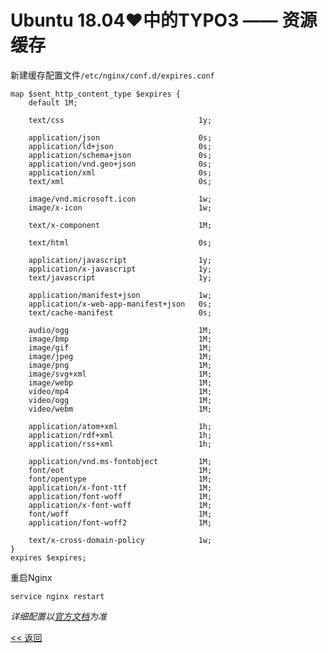 # Ubuntu 18.04♥中的TYPO3 —— 资源缓存

新建缓存配置文件`/etc/nginx/conf.d/expires.conf`

    map $sent_http_content_type $expires {
        default 1M;
        
        text/css                              1y;
        
        application/json                      0s;
        application/ld+json                   0s;
        application/schema+json               0s;
        application/vnd.geo+json              0s;
        application/xml                       0s;
        text/xml                              0s;
    
        image/vnd.microsoft.icon              1w;
        image/x-icon                          1w;
    
        text/x-component                      1M;
    
        text/html                             0s;
    
        application/javascript                1y;
        application/x-javascript              1y;
        text/javascript                       1y;
    
        application/manifest+json             1w;
        application/x-web-app-manifest+json   0s;
        text/cache-manifest                   0s;
    
        audio/ogg                             1M;
        image/bmp                             1M;
        image/gif                             1M;
        image/jpeg                            1M;
        image/png                             1M;
        image/svg+xml                         1M;
        image/webp                            1M;
        video/mp4                             1M;
        video/ogg                             1M;
        video/webm                            1M;
    
        application/atom+xml                  1h;
        application/rdf+xml                   1h;
        application/rss+xml                   1h;
    
        application/vnd.ms-fontobject         1M;
        font/eot                              1M;
        font/opentype                         1M;
        application/x-font-ttf                1M;
        application/font-woff                 1M;
        application/x-font-woff               1M;
        font/woff                             1M;
        application/font-woff2                1M;
    
        text/x-cross-domain-policy            1w;
    }
    expires $expires;

重启Nginx

    service nginx restart

*详细配置以[官方文档](http://nginx.org/en/docs/http/ngx_http_headers_module.html#expires)为准*

[<< 返回](README.md)